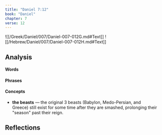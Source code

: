 ```yaml
---
title: "Daniel 7:12"
book: "Daniel"
chapter: 7
verse: 12
---
```

![[/Greek/Daniel/007/Daniel-007-012G.md#Text]]
![[/Hebrew/Daniel/007/Daniel-007-012H.md#Text]]

## Analysis

#### Words

#### Phrases

#### Concepts
- **the beasts** — the original 3 beasts (Babylon, Medo-Persian, and Greece) still exist for some time after they are smashed, prolonging their "season" past their reign.

## Reflections
